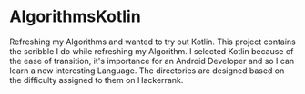 # AlgorithmsKotlin
Refreshing my Algorithms and wanted to try out Kotlin. This project contains the scribble I do while refreshing my Algorithm. I selected Kotlin because of the ease of transition, it's importance for an Android Developer and so I can learn a new interesting Language.
The directories are designed based on the difficulty assigned to them on Hackerrank. 
